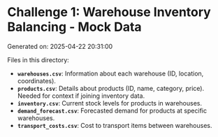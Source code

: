 # Challenge 1: Warehouse Inventory Balancing - Mock Data

Generated on: 2025-04-22 20:31:00

Files in this directory:
*   **`warehouses.csv`**: Information about each warehouse (ID, location, coordinates).
*   **`products.csv`**: Details about products (ID, name, category, price). Needed for context if joining inventory data.
*   **`inventory.csv`**: Current stock levels for products in warehouses.
*   **`demand_forecast.csv`**: Forecasted demand for products at specific warehouses.
*   **`transport_costs.csv`**: Cost to transport items between warehouses.
